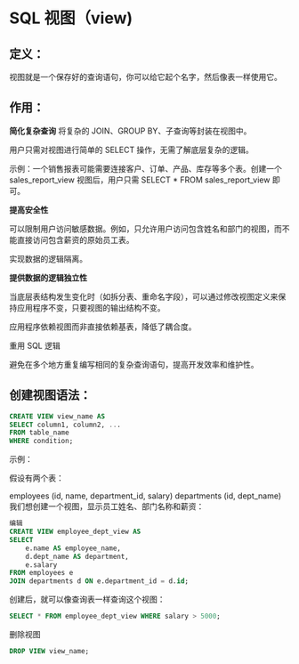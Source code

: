 # SQL 视图（view)
## 定义：
视图就是一个保存好的查询语句，你可以给它起个名字，然后像表一样使用它。
## 作用：
**简化复杂查询**
将复杂的 JOIN、GROUP BY、子查询等封装在视图中。

用户只需对视图进行简单的 SELECT 操作，无需了解底层复杂的逻辑。

示例：一个销售报表可能需要连接客户、订单、产品、库存等多个表。创建一个 sales_report_view 视图后，用户只需 SELECT * FROM sales_report_view 即可。

**提高安全性**

可以限制用户访问敏感数据。例如，只允许用户访问包含姓名和部门的视图，而不能直接访问包含薪资的原始员工表。

实现数据的逻辑隔离。

**提供数据的逻辑独立性**

当底层表结构发生变化时（如拆分表、重命名字段），可以通过修改视图定义来保持应用程序不变，只要视图的输出结构不变。

应用程序依赖视图而非直接依赖基表，降低了耦合度。

重用 SQL 逻辑

避免在多个地方重复编写相同的复杂查询语句，提高开发效率和维护性。

## 创建视图语法：
```sql
CREATE VIEW view_name AS
SELECT column1, column2, ...
FROM table_name
WHERE condition;
```

示例：

假设有两个表：

employees (id, name, department_id, salary)
departments (id, dept_name)
我们想创建一个视图，显示员工姓名、部门名称和薪资：

```sql
编辑
CREATE VIEW employee_dept_view AS
SELECT 
    e.name AS employee_name,
    d.dept_name AS department,
    e.salary
FROM employees e
JOIN departments d ON e.department_id = d.id;
```

创建后，就可以像查询表一样查询这个视图：
```sql
SELECT * FROM employee_dept_view WHERE salary > 5000;
```
删除视图
```sql
DROP VIEW view_name;
```



